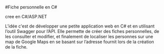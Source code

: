 #Fiche personnelle en C#

cree en C#/ASP.NET

L’idée c'est de développer une petite application web en C# et en utilisant l’outil Swagger pour l’API. Elle permette de créer des fiches personnelles, de les consulter et modifier, et finalement de localiser les personnes sur une map de Google Maps en se basant sur l’adresse fournit lors de la création de la fiche. 

